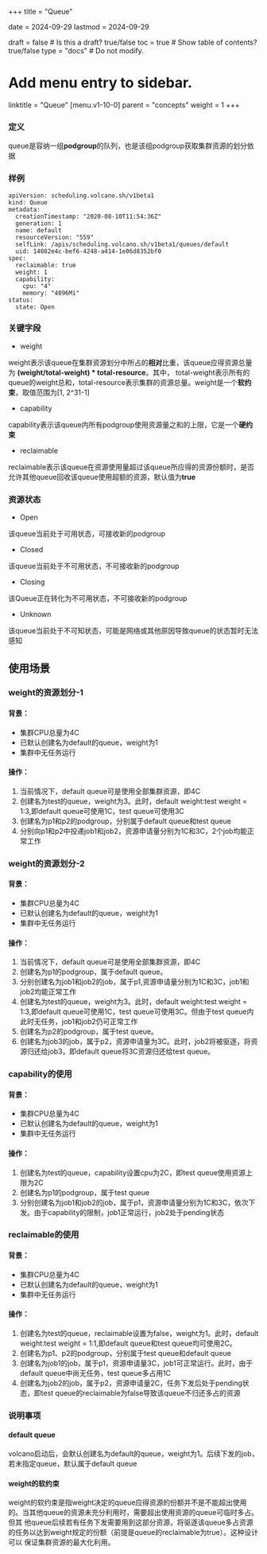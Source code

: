 +++
title =  "Queue"

date = 2024-09-29
lastmod = 2024-09-29

draft = false  # Is this a draft? true/false
toc = true  # Show table of contents? true/false
type = "docs"  # Do not modify.

# Add menu entry to sidebar.
linktitle = "Queue"
[menu.v1-10-0]
  parent = "concepts"
  weight = 1
+++

### 定义
queue是容纳一组**podgroup**的队列，也是该组podgroup获取集群资源的划分依据

### 样例
```shell
apiVersion: scheduling.volcano.sh/v1beta1
kind: Queue
metadata:
  creationTimestamp: "2020-08-10T11:54:36Z"
  generation: 1
  name: default
  resourceVersion: "559"
  selfLink: /apis/scheduling.volcano.sh/v1beta1/queues/default
  uid: 14082e4c-bef6-4248-a414-1e06d8352bf0
spec:
  reclaimable: true
  weight: 1
  capability:
    cpu: "4"
    memory: "4096Mi"
status:
  state: Open
```

### 关键字段
* weight

weight表示该queue在集群资源划分中所占的**相对**比重，该queue应得资源总量为 **(weight/total-weight) * total-resource**。其中，
total-weight表示所有的queue的weight总和，total-resource表示集群的资源总量。weight是一个**软约束**，取值范围为[1, 2^31-1]

* capability

capability表示该queue内所有podgroup使用资源量之和的上限，它是一个**硬约束**

* reclaimable

reclaimable表示该queue在资源使用量超过该queue所应得的资源份额时，是否允许其他queue回收该queue使用超额的资源，默认值为**true**

### 资源状态
* Open

该queue当前处于可用状态，可接收新的podgroup

* Closed

该queue当前处于不可用状态，不可接收新的podgroup

* Closing

该Queue正在转化为不可用状态，不可接收新的podgroup

* Unknown

该queue当前处于不可知状态，可能是网络或其他原因导致queue的状态暂时无法感知

## 使用场景
###  weight的资源划分-1

#### 背景：
* 集群CPU总量为4C
* 已默认创建名为default的queue，weight为1
*  集群中无任务运行

#### 操作：
1. 当前情况下，default queue可是使用全部集群资源，即4C
2. 创建名为test的queue，weight为3。此时，default weight:test weight = 1:3,即default queue可使用1C，test queue可使用3C
3. 创建名为p1和p2的podgroup，分别属于default queue和test queue
4. 分别向p1和p2中投递job1和job2，资源申请量分别为1C和3C，2个job均能正常工作

###  weight的资源划分-2

#### 背景：
*  集群CPU总量为4C
*  已默认创建名为default的queue，weight为1
*  集群中无任务运行

#### 操作：
1. 当前情况下，default queue可是使用全部集群资源，即4C
2. 创建名为p1的podgroup，属于default queue。
3. 分别创建名为job1和job2的job，属于p1,资源申请量分别为1C和3C，job1和job2均能正常工作
4. 创建名为test的queue，weight为3。此时，default weight:test weight = 1:3,即default queue可使用1C，test queue可使用3C。但由于test
queue内此时无任务，job1和job2仍可正常工作
5. 创建名为p2的podgroup，属于test queue。
6. 创建名为job3的job，属于p2，资源申请量为3C。此时，job2将被驱逐，将资源归还给job3，即default queue将3C资源归还给test queue。

###  capability的使用

#### 背景：
*  集群CPU总量为4C
*  已默认创建名为default的queue，weight为1
*  集群中无任务运行

#### 操作：
1. 创建名为test的queue，capability设置cpu为2C，即test queue使用资源上限为2C
2. 创建名为p1的podgroup，属于test queue
3. 分别创建名为job1和job2的job，属于p1，资源申请量分别为1C和3C，依次下发。由于capability的限制，job1正常运行，job2处于pending状态

###  reclaimable的使用

#### 背景：
*  集群CPU总量为4C
*  已默认创建名为default的queue，weight为1
*  集群中无任务运行

#### 操作：
1. 创建名为test的queue，reclaimable设置为false，weight为1。此时，default weight:test weight = 1:1,即default queue和test queue均可使用2C。
2. 创建名为p1、p2的podgroup，分别属于test queue和default queue
3. 创建名为job1的job，属于p1，资源申请量3C，job1可正常运行。此时，由于default queue中尚无任务，test queue多占用1C
4. 创建名为job2的job，属于p2，资源申请量2C，任务下发后处于pending状态，即test queue的reclaimable为false导致该queue不归还多占的资源

### 说明事项
#### default queue
volcano启动后，会默认创建名为default的queue，weight为1。后续下发的job，若未指定queue，默认属于default queue
#### weight的软约束
weight的软约束是指weight决定的queue应得资源的份额并不是不能超出使用的。当其他queue的资源未充分利用时，需要超出使用资源的queue可临时多占。但其
他queue后续若有任务下发需要用到这部分资源，将驱逐该queue多占资源的任务以达到weight规定的份额（前提是queue的reclaimable为true）。这种设计可以
保证集群资源的最大化利用。